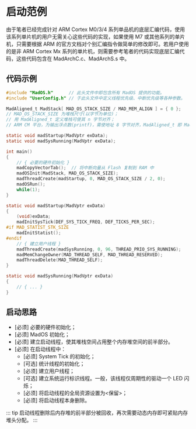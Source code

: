 # 启动范例

由于笔者已经完成针对 ARM Cortex M0/3/4 系列单品机的底层汇编代码，使用该系列单片机的用户无需关心这些代码的实现，如果使用 M7 或其他系列的单片机，只需要根据 ARM 的官方文档对个别汇编指令做简单的修改即可。若用户使用的是非 ARM Cortex Mx 系列的单片机，则需要参考笔者的代码实现底层汇编代码，这些代码包含在 MadArchC.c、MadArchS.s 中。

## 代码示例
```c
#include "MadOS.h"      // 此头文件中即包含所有 MadOS 提供的功能。
#include "UserConfig.h" // 于此头文件中定义线程优先级、中断优先级等各种参数。

MadAligned_t MadStack[ MAD_OS_STACK_SIZE / MAD_MEM_ALIGN ] = { 0 };
// MAD_OS_STACK_SIZE 为堆栈尺寸(以字节为单位)；
// 用 MadAligned_t 定义堆栈可使其 n 字节对齐；
// ARM CM 平台，为输出浮点数(printf)，需使地址 8 字节对齐，MadAligned_t 即 MadU64。

static void madStartup(MadVptr exData);
static void madSysRunning(MadVptr exData);

int main()
{
    // { 必要的硬件初始化 }
    madCopyVectorTab();  // 将中断向量从 Flash 复制到 RAM 中
    madOSInit(MadStack, MAD_OS_STACK_SIZE);
    madThreadCreate(madStartup, 0, MAD_OS_STACK_SIZE / 2, 0);
    madOSRun();
    while(1);
}

static void madStartup(MadVptr exData)
{
    (void)exData;
    madInitSysTick(DEF_SYS_TICK_FREQ, DEF_TICKS_PER_SEC);
#if MAD_STATIST_STK_SIZE
    madInitStatist();
#endif
    // { 建立用户线程 }
    madThreadCreate(madSysRunning, 0, 96, THREAD_PRIO_SYS_RUNNING);
    madMemChangeOwner(MAD_THREAD_SELF, MAD_THREAD_RESERVED);
    madThreadDelete(MAD_THREAD_SELF);
}

static void madSysRunning(MadVptr exData)
{
    // { ... }
}
```

## 启动思路
- [必须] 必要的硬件初始化；
- [必须] MadOS 初始化；
- [必须] 建立启动线程，使其堆栈空间占用整个内存堆空间的前半部分。
- [必须] 在启动线程中：
    - [必须] System Tick 的初始化；
    - [可选] 统计线程的初始化；
    - [必须] 建立用户线程；
    - [可选] 建立系统运行标识线程。一般，该线程仅周期性的驱动一个 LED 闪烁；
    - [必须] 将启动线程的全局资源设置为<保留>；
    - [必须] 将启动线程本身删除。

::: tip
启动线程删除后内存堆的前半部分被回收，再次需要动态内存即可紧贴内存堆头分配。
:::
